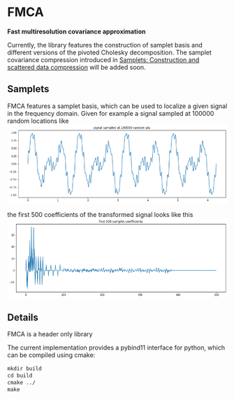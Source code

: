 # FMCA
**Fast multiresolution covariance approximation**

Currently, the library features the construction of samplet basis and different versions of the pivoted Cholesky decomposition.
The samplet covariance compression introduced in 
[Samplets: Construction and scattered data compression](https://papers.ssrn.com/sol3/papers.cfm?abstract_id=4053305)
will be added soon.

## Samplets

FMCA features a samplet basis, which can be used to localize a given signal in the frequency domain. Given for example a
signal sampled at 100000 random locations like
![What is this](assets/signal.png)

the first 500 coefficients of the transformed signal looks like this
![What is this](assets/Tsignal.png)



## Details
FMCA is a header only library

The current implementation provides a pybind11
interface for python, which can be compiled using cmake:
```
mkdir build
cd build
cmake ../
make
```
